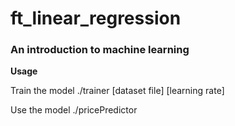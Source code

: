 # ft_linear_regression
### An introduction to machine learning

**Usage**

Train the model
./trainer [dataset file] [learning rate]

Use the model
./pricePredictor
